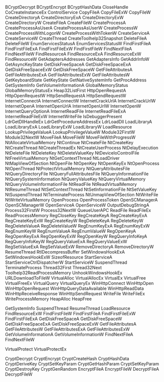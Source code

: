 BCryptDecrypt
BCryptEncrypt
BCryptHashData
CloseHandle
CoCreateInstanceEx
ControlService
CopyFileA
CopyFileExW
CopyFileW
CreateDirectoryA
CreateDirectoryExA
CreateDirectoryExW
CreateDirectoryW
CreateFileA
CreateFileW
CreateProcessA
CreateProcessAsUserA
CreateProcessAsUserW
CreateProcessW
CreateProcessWithLogonW
CreateProcessWithTokenW
CreateServiceA
CreateServiceW
CreateThread
CreateToolhelp32Snapshot
DeleteFileA
DeleteFileW
EnumServicesStatusA
EnumServicesStatusW
FindFirstFileA
FindFirstFileExA
FindFirstFileExW
FindFirstFileW
FindNextFileA
FindNextFileW
FindResourceA
FindResourceExA
FindResourceExW
FindResourceW
GetAdaptersAddresses
GetAdaptersInfo
GetAddrInfoW
GetAsyncKeyState
GetDiskFreeSpaceA
GetDiskFreeSpaceExA
GetDiskFreeSpaceExW
GetDiskFreeSpaceW
GetFileAttributesA
GetFileAttributesExA
GetFileAttributesExW
GetFileAttributesW
GetKeyboardState
GetKeyState
GetNativeSystemInfo
GetProcAddress
GetSystemInfo
GetVolumeInformationA
GlobalMemoryStatus
GlobalMemoryStatusEx
Heap32ListFirst
HttpOpenRequestA
HttpOpenRequestW
HttpSendRequestA
HttpSendRequestW
InternetConnectA
InternetConnectW
InternetCrackUrlA
InternetCrackUrlW
InternetOpenA
InternetOpenUrlA
InternetOpenUrlW
InternetOpenW
InternetQueryOptionA
InternetReadFile
InternetReadFileExA
InternetReadFileExW
InternetWriteFile
IsDebuggerPresent
LdrGetDllHandleEx
LdrGetProcedureAddressEx
LdrLoadDll
LoadLibraryA
LoadLibraryExA
LoadLibraryExW
LoadLibraryW
LoadResource
LookupPrivilegeValueA
LookupPrivilegeValueW
Module32FirstW
Module32NextW
MoveFileA
MoveFileW
MoveFileWithProgressW
NtAllocateVirtualMemory
NtContinue
NtCreateFile
NtCreateKey
NtCreateThread
NtCreateThreadEx
NtCreateUserProcess
NtDelayExecution
NtDeleteFile
NtDeleteKey
NtDeleteValueKey
NtDeviceIoControlFile
NtFreeVirtualMemory
NtGetContextThread
NtLoadDriver
NtMapViewOfSection
NtOpenFile
NtOpenKey
NtOpenKeyEx
NtOpenProcess
NtOpenThread
NtProtectVirtualMemory
NtQueryAttributesFile
NtQueryDirectoryFile
NtQueryFullAttributesFile
NtQueryInformationFile
NtQuerySystemInformation
NtQueryValueKey
NtQueryVirtualMemory
NtQueryVolumeInformationFile
NtReadFile
NtReadVirtualMemory
NtResumeThread
NtSetContextThread
NtSetInformationFile
NtSetValueKey
NtSuspendThread
NtTerminateProcess
NtUnmapViewOfSection
NtWriteFile
NtWriteVirtualMemory
OpenProcess
OpenProcessToken
OpenSCManagerA
OpenSCManagerW
OpenServiceA
OpenServiceW
OutputDebugStringA
Process32FirstW
Process32NextW
QueueUserAPC
ReadFile
ReadFileEx
ReadProcessMemory
RegCloseKey
RegCreateKeyA
RegCreateKeyExA
RegCreateKeyExW
RegCreateKeyW
RegDeleteKeyA
RegDeleteKeyW
RegDeleteValueA
RegDeleteValueW
RegEnumKeyExA
RegEnumKeyExW
RegEnumKeyW
RegEnumValueA
RegEnumValueW
RegOpenKeyA
RegOpenKeyExA
RegOpenKeyExW
RegOpenKeyW
RegQueryInfoKeyA
RegQueryInfoKeyW
RegQueryValueExA
RegQueryValueExW
RegSetValueExA
RegSetValueExW
RemoveDirectoryA
RemoveDirectoryW
ResumeThread
RtlDecompressBuffer
SetWindowsHookExA
SetWindowsHookExW
SizeofResource
StartServiceA
StartServiceCtrlDispatcherW
StartServiceW
SuspendThread
TerminateProcess
Thread32First
Thread32Next
Toolhelp32ReadProcessMemory
UnhookWindowsHookEx
URLDownloadToFileW
VirtualAlloc
VirtualAllocEx
VirtualEx
VirtualFree
VirtualFreeEx
VirtualQuery
VirtualQueryEx
WinHttpConnect
WinHttpOpen
WinHttpOpenRequest
WinHttpQueryDataAvailable
WinHttpReadData
WinHttpReceiveResponse
WinHttpSendRequest
WriteFile
WriteFileEx
WriteProcessMemory
HeapAlloc
HeapFree

GetSystemInfo
SuspendThread
ResumeThread
LoadResource
FindResourceExW
FindFirstFileW
FindFirstFileA
FindFirstFileExW
FindFirstFileExA
GetDiskFreeSpaceA
GetDiskFreeSpaceW
GetDiskFreeSpaceExA
GetDiskFreeSpaceExW
GetFileAttributesA
GetFileAttributesW
GetFileAttributesExA
GetFileAttributesExW
GetVolumeInformationA
GetVolumeInformationW
FindNextFileA
FindNextFileW

VirtualProtect
VirtualProtectEx

CryptDecrypt
CryptEncrypt
CryptCreateHash
CryptHashData
CryptDeriveKey
CryptSetKeyParam
CryptGetHashParam
CryptSetKeyParam
CryptDestroyKey
CryptGenRandom
EncryptFileA
EncryptFileW
DecryptFileA
DecryptFileW